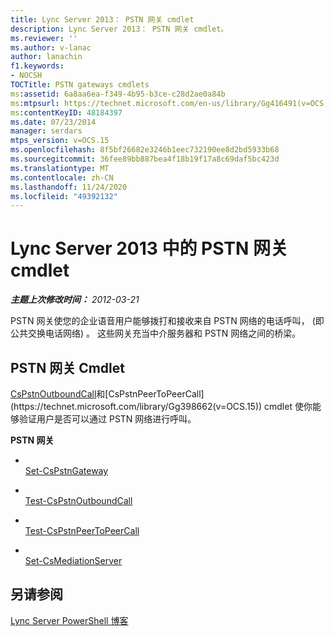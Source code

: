```yaml
---
title: Lync Server 2013： PSTN 网关 cmdlet
description: Lync Server 2013： PSTN 网关 cmdlet。
ms.reviewer: ''
ms.author: v-lanac
author: lanachin
f1.keywords:
- NOCSH
TOCTitle: PSTN gateways cmdlets
ms:assetid: 6a8aa6ea-f349-4b95-b3ce-c28d2ae0a84b
ms:mtpsurl: https://technet.microsoft.com/en-us/library/Gg416491(v=OCS.15)
ms:contentKeyID: 48184397
ms.date: 07/23/2014
manager: serdars
mtps_version: v=OCS.15
ms.openlocfilehash: 8f5bf26682e3246b1eec732190ee8d2bd5933b68
ms.sourcegitcommit: 36fee89bb887bea4f18b19f17a8c69daf5bc423d
ms.translationtype: MT
ms.contentlocale: zh-CN
ms.lasthandoff: 11/24/2020
ms.locfileid: "49392132"
---
```

# <a name="pstn-gateways-cmdlets-in-lync-server-2013"></a>Lync Server 2013 中的 PSTN 网关 cmdlet

<div data-xmlns="http://www.w3.org/1999/xhtml">

<div class="topic" data-xmlns="http://www.w3.org/1999/xhtml" data-msxsl="urn:schemas-microsoft-com:xslt" data-cs="https://msdn.microsoft.com/">

<div data-asp="https://msdn2.microsoft.com/asp">



</div>

<div id="mainSection">

<div id="mainBody">

<span> </span>

_**主题上次修改时间：** 2012-03-21_

PSTN 网关使您的企业语音用户能够拨打和接收来自 PSTN 网络的电话呼叫， (即公共交换电话网络) 。 这些网关充当中介服务器和 PSTN 网络之间的桥梁。

<div>

## <a name="pstn-gateways-cmdlets"></a>PSTN 网关 Cmdlet

[CsPstnOutboundCall](https://technet.microsoft.com/library/Gg398207(v=OCS.15))和[CsPstnPeerToPeerCall](https://technet.microsoft.com/library/Gg398662(v=OCS.15)) cmdlet 使你能够验证用户是否可以通过 PSTN 网络进行呼叫。

**PSTN 网关**

  - <span></span>  
    [Set-CsPstnGateway](https://technet.microsoft.com/library/Gg398408(v=OCS.15))

<!-- end list -->

  - <span></span>  
    [Test-CsPstnOutboundCall](https://technet.microsoft.com/library/Gg398207(v=OCS.15))

<!-- end list -->

  - <span></span>  
    [Test-CsPstnPeerToPeerCall](https://technet.microsoft.com/library/Gg398662(v=OCS.15))

<!-- end list -->

  - <span></span>  
    [Set-CsMediationServer](https://technet.microsoft.com/library/Gg398213(v=OCS.15))

</div>

<div>

## <a name="see-also"></a>另请参阅


[Lync Server PowerShell 博客](https://go.microsoft.com/fwlink/p/?linkid=203150)  
  

</div>

</div>

<span> </span>

</div>

</div>

</div>

